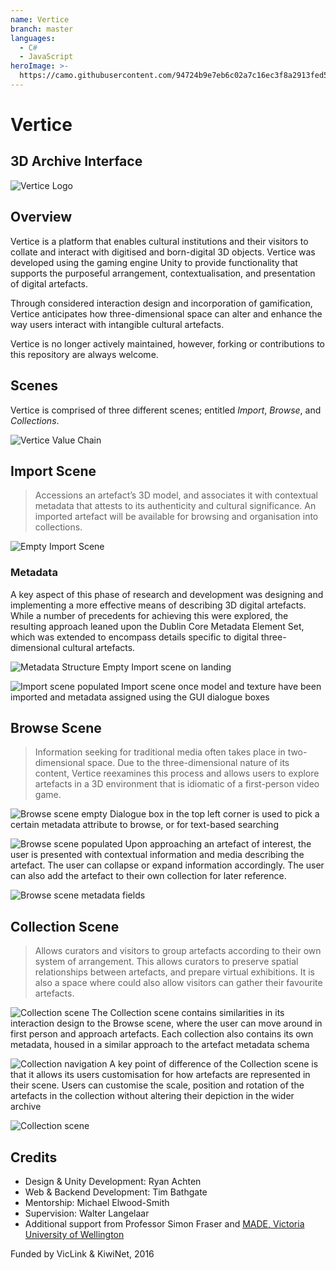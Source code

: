 ```yaml
---
name: Vertice
branch: master
languages:
  - C#
  - JavaScript
heroImage: >-
  https://camo.githubusercontent.com/94724b9e7eb6c02a7c16ec3f8a2913fed55fcaed2a998afcf8c98b6cbae5b2d3/68747470733a2f2f6d69722d73332d63646e2d63662e626568616e63652e6e65742f70726f6a6563745f6d6f64756c65732f6d61785f313230302f38356665626136303134393438392e356133653137386139643863382e706e67
---
```

# Vertice
## 3D Archive Interface

![Vertice Logo](https://mir-s3-cdn-cf.behance.net/project_modules/1400/2505ce60149489.5a3e10aad8365.png)

## Overview
Vertice is a platform that enables cultural institutions and their visitors to collate and interact with digitised and born-digital 3D objects. Vertice was developed using the gaming engine Unity to provide functionality that supports the purposeful arrangement, contextualisation, and presentation of digital artefacts.

Through considered interaction design and incorporation of gamification, Vertice anticipates how three-dimensional space can alter and enhance the way users interact with intangible cultural artefacts.

Vertice is no longer actively maintained, however, forking or contributions to this repository are always welcome.

## Scenes
Vertice is comprised of three different scenes; entitled _Import_, _Browse_, and _Collections_.

![Vertice Value Chain](https://mir-s3-cdn-cf.behance.net/project_modules/1400/50799260149489.5a3e122595e26.png)

## Import Scene
> Accessions an artefact’s 3D model, and associates it with contextual metadata that attests to its authenticity and cultural significance.
> An imported artefact will be available for browsing and organisation into collections.

![Empty Import Scene](https://mir-s3-cdn-cf.behance.net/project_modules/max_1200/f524ee60149489.5a3e14b34a016.png)

### Metadata
A key aspect of this phase of research and development was designing and implementing a more effective means of describing 3D digital artefacts. While a number of precedents for achieving this were explored, the resulting approach leaned upon the Dublin Core Metadata Element Set, which was extended to encompass details specific to digital three-dimensional cultural artefacts.

![Metadata Structure](https://mir-s3-cdn-cf.behance.net/project_modules/max_1200/54ae0360149489.5a3e152382231.png)
Empty Import scene on landing

![Import scene populated](https://mir-s3-cdn-cf.behance.net/project_modules/1400/10173160149489.5a3e14b34a603.png)
Import scene once model and texture have been imported and metadata assigned using the GUI dialogue boxes


## Browse Scene
> Information seeking for traditional media often takes place in two-dimensional space.
> Due to the three-dimensional nature of its content, Vertice reexamines this process and allows users to explore artefacts in a 3D environment that is idiomatic of a first-person video game.

![Browse scene empty](https://mir-s3-cdn-cf.behance.net/project_modules/max_1200/9ea53a60149489.5a3e178a9e478.png)
Dialogue box in the top left corner is used to pick a certain metadata attribute to browse, or for text-based searching

![Browse scene populated](https://mir-s3-cdn-cf.behance.net/project_modules/max_1200/b7909060149489.5a3e178a9f477.png)
Upon approaching an artefact of interest, the user is presented with contextual information and media describing the artefact. The user can collapse or expand information accordingly. The user can also add the artefact to their own collection for later reference.

![Browse scene metadata fields](https://mir-s3-cdn-cf.behance.net/project_modules/1400/cc944260149489.5a3e178a9ebe4.png)

## Collection Scene
> Allows curators and visitors to group artefacts according to their own system of arrangement.
> This allows curators to preserve spatial relationships between artefacts, and prepare virtual exhibitions.
> It is also a space where could also allow visitors can gather their favourite artefacts.

![Collection scene](https://mir-s3-cdn-cf.behance.net/project_modules/max_1200/85feba60149489.5a3e178a9d8c8.png)
The Collection scene contains similarities in its interaction design to the Browse scene, where the user can move around in first person and approach artefacts. Each collection also contains its own metadata, housed in a similar approach to the artefact metadata schema

![Collection navigation](https://mir-s3-cdn-cf.behance.net/project_modules/1400/4de72060149489.5a3e178a9d5ce.png)
A key point of difference of the Collection scene is that it allows its users customisation for how artefacts are represented in their scene. Users can customise the scale, position and rotation of the artefacts in the collection without altering their depiction in the wider archive

![Collection scene](https://mir-s3-cdn-cf.behance.net/project_modules/1400/0dc75160149489.5a446a913d09d.png)

## Credits
* Design & Unity Development: Ryan Achten
* Web & Backend Development: Tim Bathgate
* Mentorship: Michael Elwood-Smith
* Supervision: Walter Langelaar
* Additional support from Professor Simon Fraser and [MADE, Victoria University of Wellington](https://made.ac.nz/about-made/)

Funded by VicLink & KiwiNet, 2016
